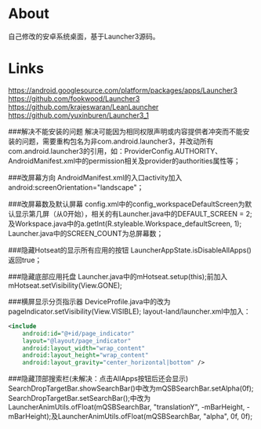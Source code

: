 # About
自己修改的安卓系统桌面，基于Launcher3源码。     

# Links
https://android.googlesource.com/platform/packages/apps/Launcher3     
https://github.com/fookwood/Launcher3    
https://github.com/krajeswaran/LeanLauncher   
https://github.com/yuxinburen/Launcher3_1   

###解决不能安装的问题
解决可能因为相同权限声明或内容提供者冲突而不能安装的问题，需要重构包名为非com.android.launcher3，并改动所有com.android.launcher3的引用，如：ProviderConfig.AUTHORITY、AndroidManifest.xml中的permission相关及provider的authorities属性等；   

###改屏幕方向
AndroidManifest.xml的入口activity加入android:screenOrientation="landscape"；   

###改屏幕数及默认屏幕
config.xml中的config_workspaceDefaultScreen为默认显示第几屏（从0开始），相关的有Launcher.java中的DEFAULT_SCREEN = 2;及Workspace.java中的a.getInt(R.styleable.Workspace_defaultScreen, 1);   
Launcher.java中的SCREEN_COUNT为总屏幕数；   

###隐藏Hotseat的显示所有应用的按钮
LauncherAppState.isDisableAllApps()返回true；   

###隐藏底部应用托盘
Launcher.java中的mHotseat.setup(this);前加入mHotseat.setVisibility(View.GONE);

###横屏显示分页指示器
DeviceProfile.java中的改为pageIndicator.setVisibility(View.VISIBLE);
layout-land/launcher.xml中加入：
```xml
<include
    android:id="@+id/page_indicator"
    layout="@layout/page_indicator"
    android:layout_width="wrap_content"
    android:layout_height="wrap_content"
    android:layout_gravity="center_horizontal|bottom" />
```

###隐藏顶部搜索栏(未解决：点击AllApps按钮后还会显示)
SearchDropTargetBar.showSearchBar()中改为mQSBSearchBar.setAlpha(0f);
SearchDropTargetBar.setSearchBar();中改为LauncherAnimUtils.ofFloat(mQSBSearchBar, "translationY", -mBarHeight, -mBarHeight);及LauncherAnimUtils.ofFloat(mQSBSearchBar, "alpha", 0f, 0f);


